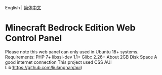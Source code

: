English | [简体中文](https://github.com/CNflysky/MCBE-Web-Control-Panel/blob/master/README_zh.md)

Minecraft Bedrock Edition Web Control Panel
======
Please note this web panel can only used in Ubuntu 18+ systems.
Requirements:
PHP 7+
libssl-dev 1.1+
Glibc 2.26+
About 2GB Disk Space
A good internet connection
This project used CSS AUI Lib(https://github.com/liulangnan/aui)  
